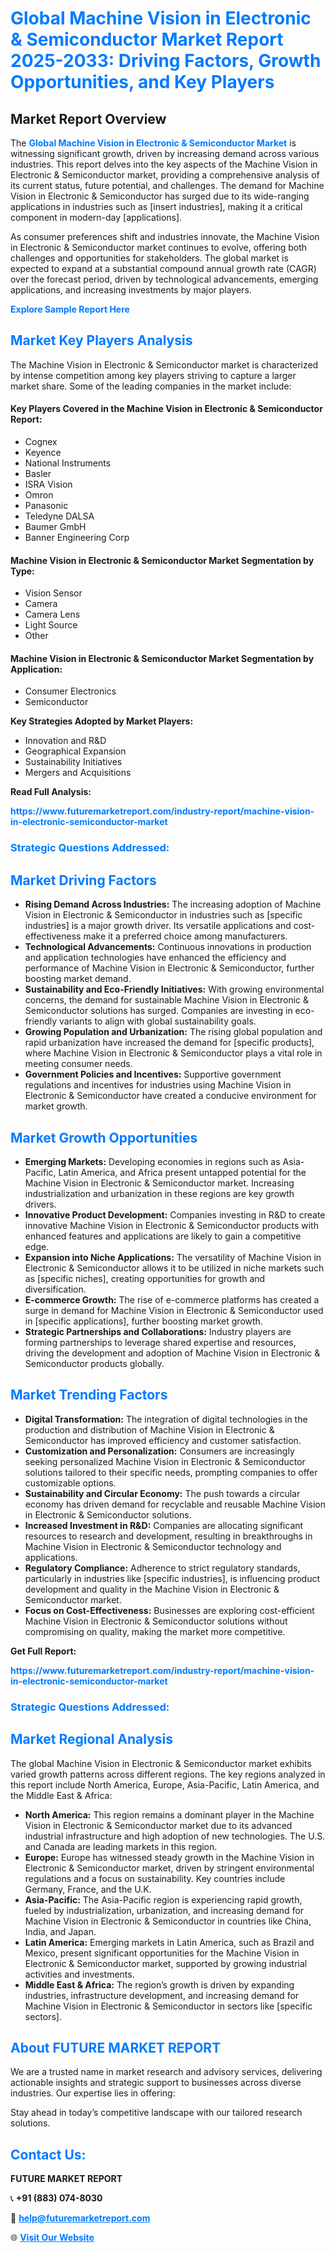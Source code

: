 <h1 style="color: #007BFF;">Global Machine Vision in Electronic & Semiconductor Market Report 2025-2033: Driving Factors, Growth Opportunities, and Key Players</h1>

<section id="overview">
<h2>Market Report Overview</h2>
<p>The <a href="https://www.futuremarketreport.com/industry-report/machine-vision-in-electronic-semiconductor-market" style="color: #007BFF; text-decoration: none;"><strong>Global Machine Vision in Electronic & Semiconductor Market</strong></a> is witnessing significant growth, driven by increasing demand across various industries. This report delves into the key aspects of the Machine Vision in Electronic & Semiconductor market, providing a comprehensive analysis of its current status, future potential, and challenges. The demand for Machine Vision in Electronic & Semiconductor has surged due to its wide-ranging applications in industries such as [insert industries], making it a critical component in modern-day [applications].</p>
<p>As consumer preferences shift and industries innovate, the Machine Vision in Electronic & Semiconductor market continues to evolve, offering both challenges and opportunities for stakeholders. The global market is expected to expand at a substantial compound annual growth rate (CAGR) over the forecast period, driven by technological advancements, emerging applications, and increasing investments by major players.</p>
</section>

<section id="overview">
<p><a href="https://www.futuremarketreport.com/request-sample/reportId=59202" style="color: #007BFF; text-decoration: none;"><strong>Explore Sample Report Here</strong></a></p>
</section>

<section id="key-players">
<h2 style="color: #007BFF;">Market Key Players Analysis</h2>
<p>The Machine Vision in Electronic & Semiconductor market is characterized by intense competition among key players striving to capture a larger market share. Some of the leading companies in the market include:</p>
<h4>Key Players Covered in the Machine Vision in Electronic & Semiconductor Report:</h4>
<ul><li>Cognex</li><li>Keyence</li><li>National Instruments</li><li>Basler</li><li>ISRA Vision</li><li>Omron</li><li>Panasonic</li><li>Teledyne DALSA</li><li>Baumer GmbH</li><li>Banner Engineering Corp</li></ul>
<h4>Machine Vision in Electronic & Semiconductor Market Segmentation by Type:</h4>
<ul><li>Vision Sensor</li><li>Camera</li><li>Camera Lens</li><li>Light Source</li><li>Other</li></ul>

<h4>Machine Vision in Electronic & Semiconductor Market Segmentation by Application:</h4>
<ul><li>Consumer Electronics</li><li>Semiconductor</li></ul>
<p><strong>Key Strategies Adopted by Market Players:</strong></p>
<ul>
<li>Innovation and R&D</li>
<li>Geographical Expansion</li>
<li>Sustainability Initiatives</li>
<li>Mergers and Acquisitions</li>
</ul>
</section>

<section>
<p><strong>Read Full Analysis: </strong></p><a href="https://www.futuremarketreport.com/industry-report/machine-vision-in-electronic-semiconductor-market" style="color: #007BFF; text-decoration: none;"><strong>https://www.futuremarketreport.com/industry-report/machine-vision-in-electronic-semiconductor-market</strong></a>
<h3 style="color: #007BFF;">Strategic Questions Addressed:</h3>
</section>

<section id="driving-factors">
<h2 style="color: #007BFF;">Market Driving Factors</h2>
<ul>
<li><strong>Rising Demand Across Industries:</strong> The increasing adoption of Machine Vision in Electronic & Semiconductor in industries such as [specific industries] is a major growth driver. Its versatile applications and cost-effectiveness make it a preferred choice among manufacturers.</li>
<li><strong>Technological Advancements:</strong> Continuous innovations in production and application technologies have enhanced the efficiency and performance of Machine Vision in Electronic & Semiconductor, further boosting market demand.</li>
<li><strong>Sustainability and Eco-Friendly Initiatives:</strong> With growing environmental concerns, the demand for sustainable Machine Vision in Electronic & Semiconductor solutions has surged. Companies are investing in eco-friendly variants to align with global sustainability goals.</li>
<li><strong>Growing Population and Urbanization:</strong> The rising global population and rapid urbanization have increased the demand for [specific products], where Machine Vision in Electronic & Semiconductor plays a vital role in meeting consumer needs.</li>
<li><strong>Government Policies and Incentives:</strong> Supportive government regulations and incentives for industries using Machine Vision in Electronic & Semiconductor have created a conducive environment for market growth.</li>
</ul>
</section>

<section id="growth-opportunities">
<h2 style="color: #007BFF;">Market Growth Opportunities</h2>
<ul>
<li><strong>Emerging Markets:</strong> Developing economies in regions such as Asia-Pacific, Latin America, and Africa present untapped potential for the Machine Vision in Electronic & Semiconductor market. Increasing industrialization and urbanization in these regions are key growth drivers.</li>
<li><strong>Innovative Product Development:</strong> Companies investing in R&D to create innovative Machine Vision in Electronic & Semiconductor products with enhanced features and applications are likely to gain a competitive edge.</li>
<li><strong>Expansion into Niche Applications:</strong> The versatility of Machine Vision in Electronic & Semiconductor allows it to be utilized in niche markets such as [specific niches], creating opportunities for growth and diversification.</li>
<li><strong>E-commerce Growth:</strong> The rise of e-commerce platforms has created a surge in demand for Machine Vision in Electronic & Semiconductor used in [specific applications], further boosting market growth.</li>
<li><strong>Strategic Partnerships and Collaborations:</strong> Industry players are forming partnerships to leverage shared expertise and resources, driving the development and adoption of Machine Vision in Electronic & Semiconductor products globally.</li>
</ul>
</section>

<section id="trending-factors">
<h2 style="color: #007BFF;">Market Trending Factors</h2>
<ul>
<li><strong>Digital Transformation:</strong> The integration of digital technologies in the production and distribution of Machine Vision in Electronic & Semiconductor has improved efficiency and customer satisfaction.</li>
<li><strong>Customization and Personalization:</strong> Consumers are increasingly seeking personalized Machine Vision in Electronic & Semiconductor solutions tailored to their specific needs, prompting companies to offer customizable options.</li>
<li><strong>Sustainability and Circular Economy:</strong> The push towards a circular economy has driven demand for recyclable and reusable Machine Vision in Electronic & Semiconductor solutions.</li>
<li><strong>Increased Investment in R&D:</strong> Companies are allocating significant resources to research and development, resulting in breakthroughs in Machine Vision in Electronic & Semiconductor technology and applications.</li>
<li><strong>Regulatory Compliance:</strong> Adherence to strict regulatory standards, particularly in industries like [specific industries], is influencing product development and quality in the Machine Vision in Electronic & Semiconductor market.</li>
<li><strong>Focus on Cost-Effectiveness:</strong> Businesses are exploring cost-efficient Machine Vision in Electronic & Semiconductor solutions without compromising on quality, making the market more competitive.</li>
</ul>
</section>

<section>
<p><strong>Get Full Report: </strong></p><a href="https://www.futuremarketreport.com/industry-report/machine-vision-in-electronic-semiconductor-market" style="color: #007BFF; text-decoration: none;"><strong>https://www.futuremarketreport.com/industry-report/machine-vision-in-electronic-semiconductor-market</strong></a>
<h3 style="color: #007BFF;">Strategic Questions Addressed:</h3>
</section>


<section id="regional-analysis">
<h2 style="color: #007BFF;">Market Regional Analysis</h2>
<p>The global Machine Vision in Electronic & Semiconductor market exhibits varied growth patterns across different regions. The key regions analyzed in this report include North America, Europe, Asia-Pacific, Latin America, and the Middle East & Africa:</p>
<ul>
<li><strong>North America:</strong> This region remains a dominant player in the Machine Vision in Electronic & Semiconductor market due to its advanced industrial infrastructure and high adoption of new technologies. The U.S. and Canada are leading markets in this region.</li>
<li><strong>Europe:</strong> Europe has witnessed steady growth in the Machine Vision in Electronic & Semiconductor market, driven by stringent environmental regulations and a focus on sustainability. Key countries include Germany, France, and the U.K.</li>
<li><strong>Asia-Pacific:</strong> The Asia-Pacific region is experiencing rapid growth, fueled by industrialization, urbanization, and increasing demand for Machine Vision in Electronic & Semiconductor in countries like China, India, and Japan.</li>
<li><strong>Latin America:</strong> Emerging markets in Latin America, such as Brazil and Mexico, present significant opportunities for the Machine Vision in Electronic & Semiconductor market, supported by growing industrial activities and investments.</li>
<li><strong>Middle East & Africa:</strong> The region’s growth is driven by expanding industries, infrastructure development, and increasing demand for Machine Vision in Electronic & Semiconductor in sectors like [specific sectors].</li>
</ul>
</section>

<footer>
<h2 style="color: #007BFF;">About FUTURE MARKET REPORT</h2>
<p>We are a trusted name in market research and advisory services, delivering actionable insights and strategic support to businesses across diverse industries. Our expertise lies in offering:</p>

<p>Stay ahead in today’s competitive landscape with our tailored research solutions.</p>

<h2 style="color: #007BFF;">Contact Us:</h2>
<p><strong>FUTURE MARKET REPORT</strong></p>
<p>📞 <strong>+91 (883) 074-8030</strong></p>
<p>📧 <strong><a href="mailto:help@futuremarketreport.com" style="color: #007BFF;">help@futuremarketreport.com</a></strong></p>
<p>🌐 <strong><a href="https://www.futuremarketreport.com/" style="color: #007BFF;">Visit Our Website</a></strong></p>
</footer>